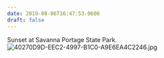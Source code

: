 ```yaml
---
date: 2019-08-06T16:47:53-0600
draft: false
---
```


Sunset at Savanna Portage State Park. ![40270D9D-EEC2-4997-B1C0-A9E6EA4C2246.jpg](http://ianwhitney.micro.blog/uploads/2019/7eaf6cb60d.jpg)

